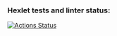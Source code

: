 ### Hexlet tests and linter status:
[![Actions Status](https://github.com/mirolev98/frontend-project-lvl1/workflows/hexlet-check/badge.svg)](https://github.com/mirolev98/frontend-project-lvl1/actions)
